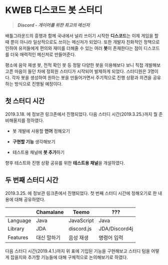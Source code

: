 ﻿# KWEB 디스코드 봇 스터디

> ***Discord - 게이머를 위한 최고의 메신저***

 배틀그라운드의 흥행과 함께 국내에서 널리 쓰이기 시작한 **디스코드**는 이제 게임을 할 때 뿐이 아니라 일상적으로도 쓰이는 메신저가 되었다. 또한 개발자 친화적인 정책으로 인하여 유저들에게 편의와 재미를 더해줄 수 있는 여러 **봇**이 존재한다는 점이 디스코드를 더욱 매력적인 메신저로 만들어준다. 

평소에 음악 재생 봇, 전적 확인 봇 등 정말 다양한 봇을 이용해보다 보니 직접 개발해보고픈 마음이 들던 차에 정회원 스터디가 시작되어 발제하게 되었다. 스터디원은 3명이다. 각자 봇을 생성하여 원하는 봇을 만들어가면서 주기적으로 진행 상황과 의견을 공유하는 방식으로 진행될 예정이다.


## 첫 스터디 시간

 2019.3.18. 에 정보관 링크존에서 진행되었다. 다음 스터디 시간(2019.3.25.)까지 뭘 준비해올지를 정하였다.

- 봇 개발에 사용할 **언어** 정해오기

- **구현할 기능** 생각해보기

- 테스트용 채널에 **봇 추가**하기

향후 테스트와 진행 상황 공유를 위한 **테스트용 채널**을 개설하였다.

## 두 번째 스터디 시간

2019.3.25. 에 정보관 링크존에서 진행되었다. 첫 번째 스터디 시간에 정해오기로 한 내용에 대해 공유하였다.

 
|  |Chamalane|Teemo|???|
|--|--|--|--|
|Language  |Java  |JavaScript|Java
|Library|JDA|discord.js|JDA/Discord4j
|Features|대신 말하기|음성 재생|명령어 입력

다음 스터디 시간(2019.4.1.)까지 위 표에 기입된 기능을 구현해보고 스터디 텀을 어떻게 잡을지와 추가할 기능들에 대해 구체적으로 논의해보기로 하였다.
